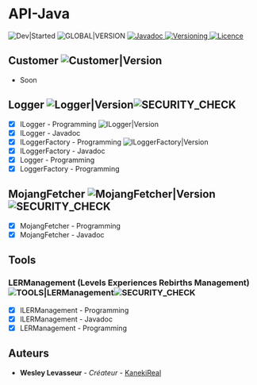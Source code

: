 [Javadoc]: https://img.shields.io/static/v1?label=Javadoc&message=View&style=for-the-badge&color=red
[Versioning]: https://img.shields.io/static/v1?label=Versioning&message=View&style=for-the-badge&color=ff69b4
[Licence]: https://img.shields.io/static/v1?label=Licence&message=CC-BY-NC-ND%204.0&style=for-the-badge&color=lightgrey
[Dev|Started]: https://img.shields.io/static/v1?label=Started&message=04-24-2021&style=for-the-badge&color=inactive

[SECURITY_CHECK]: https://img.shields.io/static/v1?label=Security&message=&check;&style=for-the-badge&color=light_green
[SECURITY_UNCHECK]: https://img.shields.io/static/v1?label=Security&message=&cross;&style=for-the-badge&color=red
[SECURITY_PENDING]: https://img.shields.io/static/v1?label=Security&message=&#9832;&style=for-the-badge&color=orange
[Customer|Version]: https://img.shields.io/static/v1?label=Version&message=Building...&style=for-the-badge&color=red
[Logger|Version]: https://img.shields.io/static/v1?label=Version&message=1.0.0&style=for-the-badge&color=light_green
[ILogger|Version]: https://img.shields.io/static/v1?label=Version&message=1.0.0&style=for-the-badge&color=light_green
[ILoggerFactory|Version]: https://img.shields.io/static/v1?label=Version&message=1.0.0&style=for-the-badge&color=light_green
[MojangFetcher|Version]: https://img.shields.io/static/v1?label=Version&message=1.0.0&style=for-the-badge&color=light_green
[TOOLS|LERManagement]: https://img.shields.io/static/v1?label=Version&message=1.0.0&style=for-the-badge&color=light_green
[GLOBAL|Version]: https://img.shields.io/static/v1?label=Version&message=Building...&style=for-the-badge&color=red

# API-Java 

![Dev|Started][]
![GLOBAL|VERSION][]
[ ![Javadoc][] ](https://dev.etsuko-network.com/javadoc/api)
[ ![Versioning][] ](http://semver.org/)
[ ![Licence][] ](https://github.com/Etsuko-Network/API-Java/blob/main/LICENCE)


## Customer ![Customer|Version][]

- Soon

## Logger ![Logger|Version][]![SECURITY_CHECK][]

- [x] ILogger - Programming ![ILogger|Version][]
- [x] ILogger - Javadoc
- [x] ILoggerFactory - Programming ![ILoggerFactory|Version][]
- [x] ILoggerFactory - Javadoc
- [x] Logger - Programming
- [x] LoggerFactory - Programming

## MojangFetcher ![MojangFetcher|Version][]![SECURITY_CHECK][]

- [x] MojangFetcher - Programming
- [x] MojangFetcher - Javadoc

## Tools

### LERManagement (Levels Experiences Rebirths Management) ![TOOLS|LERManagement][]![SECURITY_CHECK][]
- [x] ILERManagement - Programming
- [x] ILERManagement - Javadoc
- [x] LERManagement - Programming

## Auteurs

* **Wesley Levasseur** - *Créateur* - [KanekiReal](https://github.com/kanekireal)
